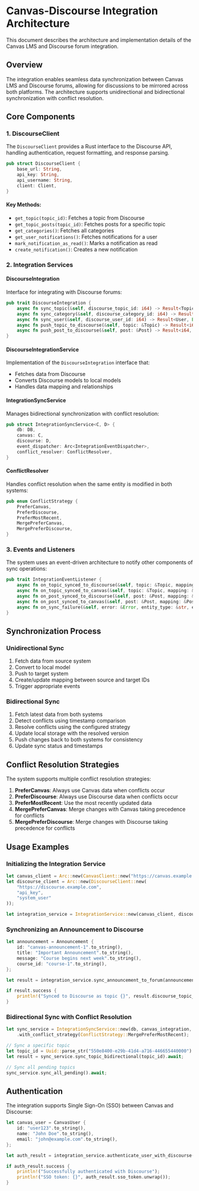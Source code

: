 # Canvas-Discourse Integration Architecture

This document describes the architecture and implementation details of the Canvas LMS and Discourse forum integration.

## Overview

The integration enables seamless data synchronization between Canvas LMS and Discourse forums, allowing for discussions to be mirrored across both platforms. The architecture supports unidirectional and bidirectional synchronization with conflict resolution.

## Core Components

### 1. DiscourseClient

The `DiscourseClient` provides a Rust interface to the Discourse API, handling authentication, request formatting, and response parsing.

```rust
pub struct DiscourseClient {
    base_url: String,
    api_key: String,
    api_username: String,
    client: Client,
}
```

#### Key Methods:

- `get_topic(topic_id)`: Fetches a topic from Discourse
- `get_topic_posts(topic_id)`: Fetches posts for a specific topic
- `get_categories()`: Fetches all categories
- `get_user_notifications()`: Fetches notifications for a user
- `mark_notification_as_read()`: Marks a notification as read
- `create_notification()`: Creates a new notification

### 2. Integration Services

#### DiscourseIntegration

Interface for integrating with Discourse forums:

```rust
pub trait DiscourseIntegration {
    async fn sync_topic(&self, discourse_topic_id: i64) -> Result<Topic, Error>;
    async fn sync_category(&self, discourse_category_id: i64) -> Result<Category, Error>;
    async fn sync_user(&self, discourse_user_id: i64) -> Result<User, Error>;
    async fn push_topic_to_discourse(&self, topic: &Topic) -> Result<i64, Error>;
    async fn push_post_to_discourse(&self, post: &Post) -> Result<i64, Error>;
}
```

#### DiscourseIntegrationService

Implementation of the `DiscourseIntegration` interface that:
- Fetches data from Discourse
- Converts Discourse models to local models
- Handles data mapping and relationships

#### IntegrationSyncService

Manages bidirectional synchronization with conflict resolution:

```rust
pub struct IntegrationSyncService<C, D> {
    db: DB,
    canvas: C,
    discourse: D,
    event_dispatcher: Arc<IntegrationEventDispatcher>,
    conflict_resolver: ConflictResolver,
}
```

#### ConflictResolver

Handles conflict resolution when the same entity is modified in both systems:

```rust
pub enum ConflictStrategy {
    PreferCanvas,
    PreferDiscourse,
    PreferMostRecent,
    MergePreferCanvas,
    MergePreferDiscourse,
}
```

### 3. Events and Listeners

The system uses an event-driven architecture to notify other components of sync operations:

```rust
pub trait IntegrationEventListener {
    async fn on_topic_synced_to_discourse(&self, topic: &Topic, mapping: &TopicMapping);
    async fn on_topic_synced_to_canvas(&self, topic: &Topic, mapping: &TopicMapping);
    async fn on_post_synced_to_discourse(&self, post: &Post, mapping: &PostMapping);
    async fn on_post_synced_to_canvas(&self, post: &Post, mapping: &PostMapping);
    async fn on_sync_failure(&self, error: &Error, entity_type: &str, entity_id: &str);
}
```

## Synchronization Process

### Unidirectional Sync
1. Fetch data from source system
2. Convert to local model
3. Push to target system
4. Create/update mapping between source and target IDs
5. Trigger appropriate events

### Bidirectional Sync
1. Fetch latest data from both systems
2. Detect conflicts using timestamp comparison
3. Resolve conflicts using the configured strategy
4. Update local storage with the resolved version
5. Push changes back to both systems for consistency
6. Update sync status and timestamps

## Conflict Resolution Strategies
The system supports multiple conflict resolution strategies:

1. **PreferCanvas**: Always use Canvas data when conflicts occur
2. **PreferDiscourse**: Always use Discourse data when conflicts occur
3. **PreferMostRecent**: Use the most recently updated data
4. **MergePreferCanvas**: Merge changes with Canvas taking precedence for conflicts
5. **MergePreferDiscourse**: Merge changes with Discourse taking precedence for conflicts

## Usage Examples

### Initializing the Integration Service

```rust
let canvas_client = Arc::new(CanvasClient::new("https://canvas.example.com", "api_key"));
let discourse_client = Arc::new(DiscourseClient::new(
    "https://discourse.example.com", 
    "api_key", 
    "system_user"
));

let integration_service = IntegrationService::new(canvas_client, discourse_client);
```

### Synchronizing an Announcement to Discourse

```rust
let announcement = Announcement {
    id: "canvas-announcement-1".to_string(),
    title: "Important Announcement".to_string(),
    message: "Course begins next week".to_string(),
    course_id: "course-1".to_string(),
};

let result = integration_service.sync_announcement_to_forum(announcement).await;

if result.success {
    println!("Synced to Discourse as topic {}", result.discourse_topic_id.unwrap());
}
```

### Bidirectional Sync with Conflict Resolution

```rust
let sync_service = IntegrationSyncService::new(db, canvas_integration, discourse_integration)
    .with_conflict_strategy(ConflictStrategy::MergePreferMostRecent);

// Sync a specific topic
let topic_id = Uuid::parse_str("550e8400-e29b-41d4-a716-446655440000").unwrap();
let result = sync_service.sync_topic_bidirectional(topic_id).await;

// Sync all pending topics
sync_service.sync_all_pending().await;
```

## Authentication

The integration supports Single Sign-On (SSO) between Canvas and Discourse:

```rust
let canvas_user = CanvasUser {
    id: "user123".to_string(),
    name: "John Doe".to_string(),
    email: "john@example.com".to_string(),
};

let auth_result = integration_service.authenticate_user_with_discourse(canvas_user).await;

if auth_result.success {
    println!("Successfully authenticated with Discourse");
    println!("SSO token: {}", auth_result.sso_token.unwrap());
}
```
